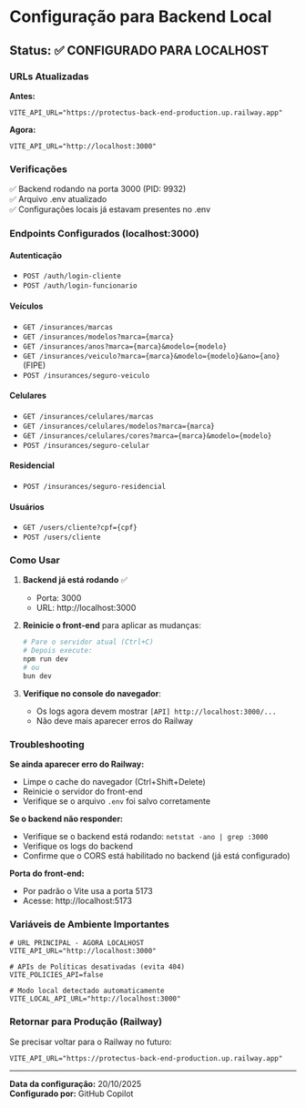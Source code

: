 # Configuração para Backend Local

## Status: ✅ CONFIGURADO PARA LOCALHOST

### URLs Atualizadas

**Antes:**
```
VITE_API_URL="https://protectus-back-end-production.up.railway.app"
```

**Agora:**
```
VITE_API_URL="http://localhost:3000"
```

### Verificações

✅ Backend rodando na porta 3000 (PID: 9932)  
✅ Arquivo .env atualizado  
✅ Configurações locais já estavam presentes no .env  

### Endpoints Configurados (localhost:3000)

#### Autenticação
- `POST /auth/login-cliente`
- `POST /auth/login-funcionario`

#### Veículos
- `GET /insurances/marcas`
- `GET /insurances/modelos?marca={marca}`
- `GET /insurances/anos?marca={marca}&modelo={modelo}`
- `GET /insurances/veiculo?marca={marca}&modelo={modelo}&ano={ano}` (FIPE)
- `POST /insurances/seguro-veiculo`

#### Celulares
- `GET /insurances/celulares/marcas`
- `GET /insurances/celulares/modelos?marca={marca}`
- `GET /insurances/celulares/cores?marca={marca}&modelo={modelo}`
- `POST /insurances/seguro-celular`

#### Residencial
- `POST /insurances/seguro-residencial`

#### Usuários
- `GET /users/cliente?cpf={cpf}`
- `POST /users/cliente`

### Como Usar

1. **Backend já está rodando** ✅
   - Porta: 3000
   - URL: http://localhost:3000

2. **Reinicie o front-end** para aplicar as mudanças:
   ```bash
   # Pare o servidor atual (Ctrl+C)
   # Depois execute:
   npm run dev
   # ou
   bun dev
   ```

3. **Verifique no console do navegador**:
   - Os logs agora devem mostrar `[API] http://localhost:3000/...`
   - Não deve mais aparecer erros do Railway

### Troubleshooting

**Se ainda aparecer erro do Railway:**
- Limpe o cache do navegador (Ctrl+Shift+Delete)
- Reinicie o servidor do front-end
- Verifique se o arquivo `.env` foi salvo corretamente

**Se o backend não responder:**
- Verifique se o backend está rodando: `netstat -ano | grep :3000`
- Verifique os logs do backend
- Confirme que o CORS está habilitado no backend (já está configurado)

**Porta do front-end:**
- Por padrão o Vite usa a porta 5173
- Acesse: http://localhost:5173

### Variáveis de Ambiente Importantes

```env
# URL PRINCIPAL - AGORA LOCALHOST
VITE_API_URL="http://localhost:3000"

# APIs de Políticas desativadas (evita 404)
VITE_POLICIES_API=false

# Modo local detectado automaticamente
VITE_LOCAL_API_URL="http://localhost:3000"
```

### Retornar para Produção (Railway)

Se precisar voltar para o Railway no futuro:
```env
VITE_API_URL="https://protectus-back-end-production.up.railway.app"
```

---

**Data da configuração:** 20/10/2025  
**Configurado por:** GitHub Copilot
